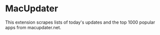 # MacUpdater

This extension scrapes lists of today's updates and the top 1000 popular apps from macupdater.net.